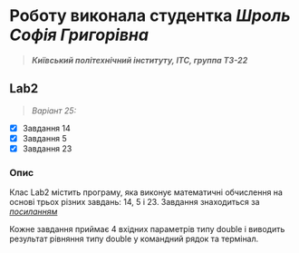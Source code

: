 # Роботу виконала студентка ***Шроль Софія Григорівна***
> ***Київський політехнічний інституту, ІТС, группа ТЗ-22***

## Lab2
> *Варіант 25:*
- [x] Завдання 14
- [x] Завдання 5
- [x] Завдання 23
### Опис
Клас Lab2 містить програму, яка виконує математичні обчислення на основі трьох різних завдань: 14, 5 і 23.
Завдання знаходиться за *[посиланням](https://docs.google.com/document/d/1cXBG_Rrn3RhcQfThQbPZh-hUB0qAvCNf/edit)*

Кожне завдання приймає 4 вхідних параметрів типу double і виводить результат рівняння типу double у командний рядок та термінал.